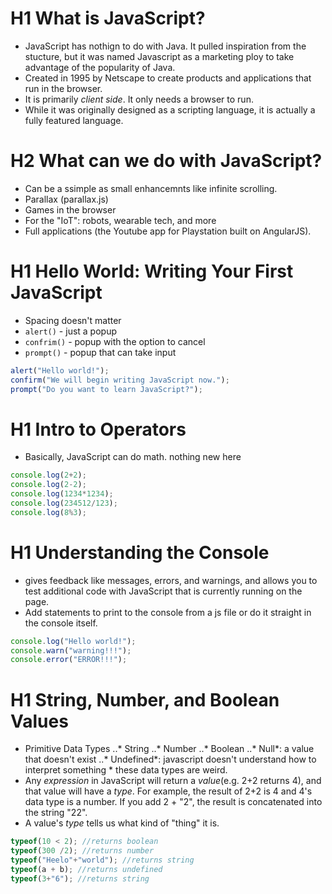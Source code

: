 # H1 What is JavaScript?
- JavaScript has nothign to do with Java.  It pulled inspiration from the stucture, but it was named Javascript as a marketing ploy to take advantage of the popularity of Java.
- Created in 1995 by Netscape to create products and applications that run in the browser.
- It is primarily *client side*.  It only needs a browser to run.
- While it was originally designed as a scripting language, it is actually a fully featured language.

# H2 What can we do with JavaScript?
- Can be a ssimple as small enhancemnts like infinite scrolling.
- Parallax (parallax.js)
- Games in the browser
- For the "IoT": robots, wearable tech, and more
- Full applications (the Youtube app for Playstation built on AngularJS).

# H1 Hello World: Writing Your First JavaScript
- Spacing doesn't matter
- `alert()` - just a popup
- `confrim()` - popup with the option to cancel
- `prompt()` - popup that can take input
```javascript
alert("Hello world!");
confirm("We will begin writing JavaScript now.");
prompt("Do you want to learn JavaScript?");
```

# H1 Intro to Operators
- Basically, JavaScript can do math.  nothing new here
```javascript
console.log(2+2);
console.log(2-2);
console.log(1234*1234);
console.log(234512/123);
console.log(8%3);
```

# H1 Understanding the Console
- gives feedback like messages, errors, and warnings, and allows you to test additional code with JavaScript that is currently running on the page.
- Add statements to print to the console from a js file or do it straight in the console itself.
```javascript
console.log("Hello world!");
console.warn("warning!!!");
console.error("ERROR!!!");
```

# H1 String, Number, and Boolean Values
- Primitive Data Types
..* String
..* Number
..* Boolean
..* Null&ast;: a value that doesn't exist
..* Undefined&ast;: javascript doesn't understand how to interpret something
&ast; these data types are weird.
- Any *expression* in JavaScript will return a *value*(e.g. 2+2 returns 4), and that value will have a *type*.  For example, the result of 2+2 is 4 and 4's data type is a number.  If you add 2 + "2", the result is concatenated into the string "22".
- A value's *type* tells us what kind of "thing" it is.
```javascript
typeof(10 < 2); //returns boolean
typeof(300 /2); //returns number
typeof("Heelo"+"world"); //returns string
typeof(a + b); //returns undefined
typeof(3+"6"); //returns string
```